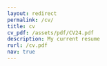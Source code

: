 ```yaml
---
layout: redirect
permalink: /cv/
title: cv
cv_pdf: /assets/pdf/CV24.pdf
description: My current resume
rurl: /cv.pdf
nav: true
---
```

